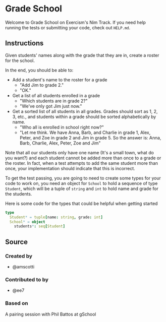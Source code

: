 # Grade School

Welcome to Grade School on Exercism's Nim Track.
If you need help running the tests or submitting your code, check out `HELP.md`.

## Instructions

Given students' names along with the grade that they are in, create a roster for the school.

In the end, you should be able to:

- Add a student's name to the roster for a grade
  - "Add Jim to grade 2."
  - "OK."
- Get a list of all students enrolled in a grade
  - "Which students are in grade 2?"
  - "We've only got Jim just now."
- Get a sorted list of all students in all grades.
  Grades should sort as 1, 2, 3, etc., and students within a grade should be sorted alphabetically by name.
  - "Who all is enrolled in school right now?"
  - "Let me think.
    We have Anna, Barb, and Charlie in grade 1, Alex, Peter, and Zoe in grade 2 and Jim in grade 5.
    So the answer is: Anna, Barb, Charlie, Alex, Peter, Zoe and Jim"

Note that all our students only have one name (It's a small town, what do you want?) and each student cannot be added more than once to a grade or the roster.
In fact, when a test attempts to add the same student more than once, your implementation should indicate that this is incorrect.

To get the test passing, you are going to need to create some types for your code to work on, you need an object for `School` to hold a sequence of type `Student`, which will be a tuple of `string` and `int` to hold name and grade for the students.

Here is some code for the types that could be helpful when getting started

```nim
type
  Student* = tuple[name: string, grade: int]
  School* = object
    students*: seq[Student]
```

## Source

### Created by

- @amscotti

### Contributed to by

- @ee7

### Based on

A pairing session with Phil Battos at gSchool